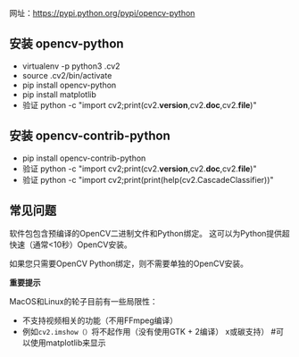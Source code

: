 网址：https://pypi.python.org/pypi/opencv-python

## 安装 opencv-python
- virtualenv -p python3 .cv2
- source .cv2/bin/activate
- pip install opencv-python
- pip install matplotlib
- 验证 python -c "import cv2;print(cv2.__version__,cv2.__doc__,cv2.__file__)"


## 安装 opencv-contrib-python
- pip install opencv-contrib-python
- 验证 python -c "import cv2;print(cv2.__version__,cv2.__doc__,cv2.__file__)"
- 验证 python -c "import cv2;print(print(help(cv2.CascadeClassifier))"

## 常见问题
软件包包含预编译的OpenCV二进制文件和Python绑定。 
这可以为Python提供超快速（通常<10秒）OpenCV安装。 

如果您只需要OpenCV Python绑定，则不需要单独的OpenCV安装。 

**重要提示** 

MacOS和Linux的轮子目前有一些局限性： 

- 不支持视频相关的功能（不用FFmpeg编译） 
- 例如``cv2.imshow（）``将不起作用（没有使用GTK + 2编译） x或碳支持） #可以使用matplotlib来显示
